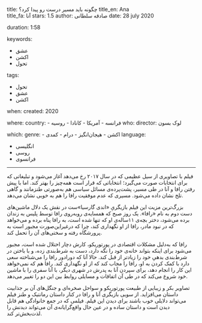 
title: چگونه باید مسیر درست رو پیدا کرد؟
title_en: Ana  
title_fa: آنا 
stars: 1.5
author: صادقه سلطانی
date: 28 july 2020

duration: 1:58

keywords:
  - عشق
  - اکشن
  - تحول 

tags:
  - تحول
  - عشق 
  - اکشن  

when:
  created: 2020

where:
  country:
    - فرانسه
    - آمریکا
    - کانادا
    - روسیه
who:
  director: لوک بسون

which:
  genre:
    - اکشن
    - هیجان‌انگیز
    - درام
    - کمدی
  language: 
   - انگلیسی
   - روسی
   - فرانسوی

---

فیلم با تصاویری از سیل عظیمی که در سال ۲۰۱۷ رخ می‌دهد آغاز می‌شود و تبلیغاتی که برای انتخابات صورت می‌گیرد؛ انتخاباتی که قرار است همه‌چیز را بهتر کند. اما با پیش رفتن رافا و آنا در طی مسیر، پشت‌پرده‌ی مسائل سیاسی هم به‌صورتی طنزمانند و گاهی تلخ نشان داده می‌شود. مسیری که عدم موفقیت رافا را هم به خوبی نشان می‌دهد. 

بزرگ‌ترین مزیت این فیلم بازیگریِ «اندی گارسیا»ست در نقش یک دلال ماشین‌های دست دوم به نام «رافا». یک روز صبح که همسایه‌ی روبه‌روی رافا توسط پلیس به زندان برده می‌شود، دختر بچه‌ی ۱۱ساله‌ی او که تنها شده است، به رافا پناه برده و می‌خواهد که در نبود مادر، رافا از او نگهداری کند، چرا که درغیراین‌صورت مجبور است به پرورشگاه رفته و سختی‌های آن را تحمل کند.

رافا که به‌دلیل مشکلات اقتصادی در پورتوریکو، کارش دچار اختلال شده است، مجبور می‌شود برای اینکه بتواند خانه‌ی خود را نگه دارد، دست به شرط‌بندی زده، و با باختن در شرط‌بندی بدهیِ خود را زیادتر از قبل کند. حالا آنا که دورادور رافا را می‌شناخته سعی دارد با کمک کردن به او، رافا را مجاب کند که از او نگهداری کند. رافا هم که نمی‌خواهد این کار را انجام دهد، برای سپردن آنا به پدرش در شهری دیگر، با آنا سفری را با ماشین خود شروع می‌کند که در طی آن اتفاقات و مسایلی روابط بین این دو را تغییر می‌دهد.

تصاویر بکر و زیبایی از طبیعت پورتوریکو و سواحل صخره‌ای و جنگل‌های آن بر جذابیت داستان می‌افزاید. از سویی بازیگری آنا و رافا در کنار داستان رمانتیک و طنز فیلم می‌تواند دلایلی خوب باشند برای دیدن این فیلم. فیلمی که در جمع خانوادگی هم قابل دیدن است و داستان ساده و در عین حال واقع‌گرایانه‌‌ی آن می‌تواند دیدنش را لذت‌بخش‌تر کند.
